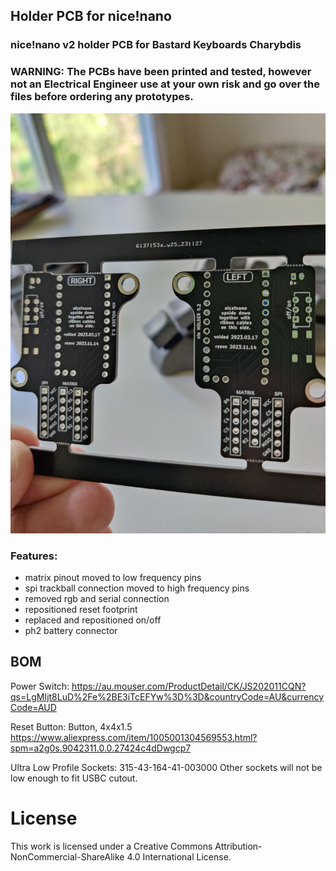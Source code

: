 ## Holder PCB for nice!nano

### nice!nano v2 holder PCB for Bastard Keyboards Charybdis
### WARNING: The PCBs have been printed and tested, however not an Electrical Engineer use at your own risk and go over the files before ordering any prototypes.

![nice!nano v2 holder](pics/IMG_20240208_082209_Original.jpeg)

### Features:
- matrix pinout moved to low frequency pins
- spi trackball connection moved to high frequency pins
- removed rgb and serial connection
- repositioned reset footprint
- replaced and repositioned on/off
- ph2 battery connector

## BOM

Power Switch: https://au.mouser.com/ProductDetail/CK/JS202011CQN?qs=LgMIjt8LuD%2Fe%2BE3iTcEFYw%3D%3D&countryCode=AU&currencyCode=AUD

Reset Button: Button, 4x4x1.5 https://www.aliexpress.com/item/1005001304569553.html?spm=a2g0s.9042311.0.0.27424c4dDwgcp7

Ultra Low Profile Sockets: 315-43-164-41-003000
Other sockets will not be low enough to fit USBC cutout.

# License 

This work is licensed under a Creative Commons Attribution-NonCommercial-ShareAlike 4.0 International License.
